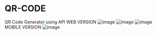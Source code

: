 # QR-CODE
QR Code Generator using API 
WEB VERSION
![image](https://github.com/ralucaardeleanu/QR-CODE/assets/125963665/2dce1d69-0c89-4057-a3ab-645c71928679)
![image](https://github.com/ralucaardeleanu/QR-CODE/assets/125963665/da37b858-4004-4195-90c7-518d6aef657c)
![image](https://github.com/ralucaardeleanu/QR-CODE/assets/125963665/0aba9d34-b6ee-4468-b769-c513e02790bb)
MOBILE VERSION
![image](https://github.com/ralucaardeleanu/QR-CODE/assets/125963665/c8630b93-b5b5-4daf-adb2-cb81f65144b3)



